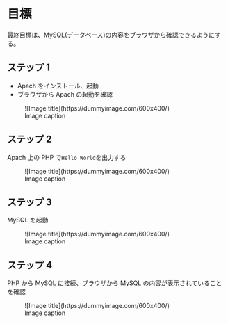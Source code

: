 # 目標

最終目標は、MySQL(データベース)の内容をブラウザから確認できるようにする。

## ステップ 1

- Apach をインストール、起動
- ブラウザから Apach の起動を確認

<figure markdown>
  ![Image title](https://dummyimage.com/600x400/)
  <figcaption>Image caption</figcaption>
</figure>

## ステップ 2

Apach 上の PHP で`Hello World`を出力する

<figure markdown>
  ![Image title](https://dummyimage.com/600x400/)
  <figcaption>Image caption</figcaption>
</figure>

## ステップ 3

MySQL を起動

<figure markdown>
  ![Image title](https://dummyimage.com/600x400/)
  <figcaption>Image caption</figcaption>
</figure>

## ステップ 4

PHP から MySQL に接続、ブラウザから MySQL の内容が表示されていることを確認

<figure markdown>
  ![Image title](https://dummyimage.com/600x400/)
  <figcaption>Image caption</figcaption>
</figure>

